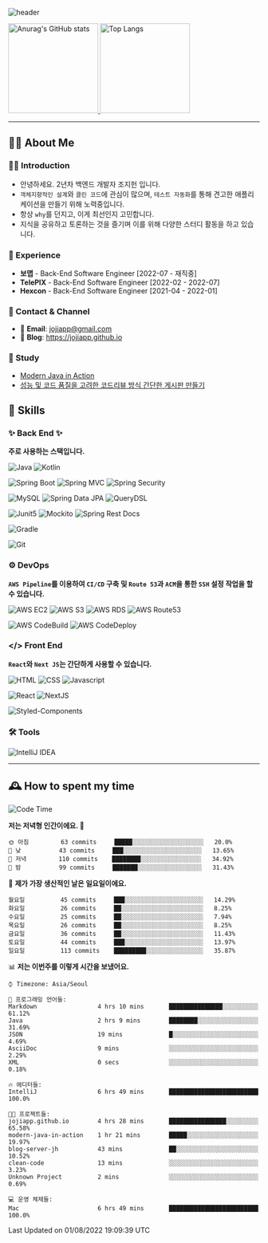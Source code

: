 ![header](https://capsule-render.vercel.app/api?type=transparent&fontColor=6b32af&height=200&text=Back-End%20Developer&fontSize=60)

<!-- 
[![Anurag's GitHub stats](https://github-readme-stats.vercel.app/api?username=jojiapp&show_icons=true&theme=midnight-purple&locale=kr)](https://github.com/jojiapp/TIL)
 -->
 
<a href="https://github.com/jojiapp/TIL">
  <img height="180px" src="https://github-readme-stats.vercel.app/api?username=jojiapp&show_icons=true&theme=midnight-purple&locale=kr" alt="Anurag's GitHub stats"/>
</a>

<a href="https://github.com/jojiapp/TIL">
  <img height="180px" src="https://github-readme-stats.vercel.app/api/top-langs/?username=jojiapp&theme=midnight-purple&layout=compact&locale=kr" alt="Top Langs"/>
</a>

<!-- 
<a href="https://solved.ac/jojiapp97">
  <img height="180px" src="http://mazassumnida.wtf/api/v2/generate_badge?boj=jojiapp97" alt="Solved.ac프로필"/>
</a>
 -->
---

## 💁‍♂️ About Me

### 🙇‍♂️ Introduction

- 안녕하세요. 2년차 백엔드 개발자 조지헌 입니다.
- `객체지향적인 설계`와 `클린 코드`에 관심이 많으며, `테스트 자동화`를 통해 견고한 애플리케이션을 만들기 위해 노력중입니다.
- 항상 `why`를 던지고, 이게 최선인지 고민합니다.
- 지식을 공유하고 토론하는 것을 즐기며 이를 위해 다양한 스터디 활동을 하고 있습니다.

### 💼 Experience

- **보맵** - Back-End Software Engineer [2022-07 - 재직중]
- **TelePIX** - Back-End Software Engineer [2022-02 - 2022-07]
- **Hexcon** - Back-End Software Engineer [2021-04 - 2022-01]

### 🤝 Contact & Channel

- 📧 **Email**: jojiapp@gmail.com
- 📜 **Blog**: https://jojiapp.github.io

### 📖 Study

- [Modern Java in Action](https://github.com/Tianea2160/ModernJavaInActionStudy)
- [성능 및 코드 품질을 고려한 코드리뷰 방식 간단한 게시판 만들기](https://github.com/spring-React-blog/blog-server-jh)

## 🔨 Skills

### ✨ Back End ✨

**주로 사용하는 스택입니다.**

![Java](https://img.shields.io/badge/-Java-007396?logo=java&logoColor=white)
![Kotlin](https://img.shields.io/badge/-Kotlin-7F52FF?logo=kotlin&logoColor=white)

![Spring Boot](https://img.shields.io/badge/-Spring%20Boot-6DB33F?logo=spring%20boot&logoColor=white)
![Spring MVC](https://img.shields.io/badge/-Spring%20MVC-6DB33F)
![Spring Security](https://img.shields.io/badge/-Spring%20Security-6DB33F?logo=spring%20security&logoColor=white)

![MySQL](https://img.shields.io/badge/-MySQL-4479A1?logo=mysql&logoColor=white)
![Spring Data JPA](https://img.shields.io/badge/-Spring%20Data%20JPA-6DB33F?)
![QueryDSL](https://img.shields.io/badge/-QueryDSL-3E4348)

![Junit5](https://img.shields.io/badge/-Junit5-25A162?logo=junit5&logoColor=white)
![Mockito](https://img.shields.io/badge/-Mockito-25A162?)
![Spring Rest Docs](https://img.shields.io/badge/-Spring%20Rest%20Docs-6DB33F)

![Gradle](https://img.shields.io/badge/-Gradle-02303A?logo=gradle&logoColor=white)

![Git](https://img.shields.io/badge/-Git-F05032?logo=git&logoColor=white)

### ⚙️ DevOps

**`AWS Pipeline`를 이용하여 `CI/CD` 구축 및 `Route 53`과 `ACM`을 통한 `SSH` 설정 작업을 할 수 있습니다.**

![AWS EC2](https://img.shields.io/badge/-AWS%20EC2-FF9900)
![AWS S3](https://img.shields.io/badge/-AWS%20S3-569A31?logo=Amazon%20S3&logoColor=white)
![AWS RDS](https://img.shields.io/badge/-AWS%20RDS-4053D6)
![AWS Route53](https://img.shields.io/badge/-AWS%20Route53-FF9900)

![AWS CodeBuild](https://img.shields.io/badge/-AWS%20CodeBuild-6DB33F)
![AWS CodeDeploy](https://img.shields.io/badge/-AWS%20CodeDeploy-6DB33F?&)

### </> Front End

**`React`와 `Next JS`는 간단하게 사용할 수 있습니다.**

![HTML](https://img.shields.io/badge/-HTML-E34F26?logo=html5&logoColor=white)
![CSS](https://img.shields.io/badge/-CSS-1572B6?logo=css3&logoColor=white)
![Javascript](https://img.shields.io/badge/-Javascript-F7DF1E?logo=javascript&logoColor=white)

![React](https://img.shields.io/badge/-React-61DAFB?logo=react&logoColor=white)
![NextJS](https://img.shields.io/badge/-NextJS-000000?logo=next.js&logoColor=white)

![Styled-Components](https://img.shields.io/badge/Styled%20Components-DB7093?logo=styledComponents&logoColor=white)

### 🛠 Tools

![IntelliJ IDEA](https://img.shields.io/badge/-IntelliJ%20IDEA-FF0000?logo=intellij%20idea&logoColor=white)

---

## 🕰 How to spent my time
<!--START_SECTION:waka-->
![Code Time](http://img.shields.io/badge/Code%20Time-0%20secs-blue)

**저는 저녁형 인간이에요. 🦉** 

```text
🌞 아침         63 commits     █████░░░░░░░░░░░░░░░░░░░░   20.0% 
🌆 낮　         43 commits     ███░░░░░░░░░░░░░░░░░░░░░░   13.65% 
🌃 저녁         110 commits    ████████░░░░░░░░░░░░░░░░░   34.92% 
🌙 밤　         99 commits     ███████░░░░░░░░░░░░░░░░░░   31.43%

```
📅 **제가 가장 생산적인 날은 일요일이에요.** 

```text
월요일          45 commits     ███░░░░░░░░░░░░░░░░░░░░░░   14.29% 
화요일          26 commits     ██░░░░░░░░░░░░░░░░░░░░░░░   8.25% 
수요일          25 commits     ██░░░░░░░░░░░░░░░░░░░░░░░   7.94% 
목요일          26 commits     ██░░░░░░░░░░░░░░░░░░░░░░░   8.25% 
금요일          36 commits     ██░░░░░░░░░░░░░░░░░░░░░░░   11.43% 
토요일          44 commits     ███░░░░░░░░░░░░░░░░░░░░░░   13.97% 
일요일          113 commits    █████████░░░░░░░░░░░░░░░░   35.87%

```


📊 **저는 이번주를 이렇게 시간을 보냈어요.** 

```text
⌚︎ Timezone: Asia/Seoul

💬 프로그래밍 언어들: 
Markdown                 4 hrs 10 mins       ███████████████░░░░░░░░░░   61.12% 
Java                     2 hrs 9 mins        ████████░░░░░░░░░░░░░░░░░   31.69% 
JSON                     19 mins             █░░░░░░░░░░░░░░░░░░░░░░░░   4.69% 
AsciiDoc                 9 mins              ░░░░░░░░░░░░░░░░░░░░░░░░░   2.29% 
XML                      0 secs              ░░░░░░░░░░░░░░░░░░░░░░░░░   0.18%

🔥 에디터들: 
IntelliJ                 6 hrs 49 mins       █████████████████████████   100.0%

🐱‍💻 프로젝트들: 
jojiapp.github.io        4 hrs 28 mins       ████████████████░░░░░░░░░   65.58% 
modern-java-in-action    1 hr 21 mins        █████░░░░░░░░░░░░░░░░░░░░   19.97% 
blog-server-jh           43 mins             ██░░░░░░░░░░░░░░░░░░░░░░░   10.52% 
clean-code               13 mins             ░░░░░░░░░░░░░░░░░░░░░░░░░   3.23% 
Unknown Project          2 mins              ░░░░░░░░░░░░░░░░░░░░░░░░░   0.69%

💻 운영 체제들: 
Mac                      6 hrs 49 mins       █████████████████████████   100.0%

```


 Last Updated on 01/08/2022 19:09:39 UTC
<!--END_SECTION:waka-->
